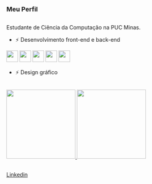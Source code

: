 ### Meu Perfil
  ##
Estudante de Ciência da Computação na PUC Minas. 

- ⚡ Desenvolvimento front-end e back-end

<div>
  <img height="30em" src="https://cdn.jsdelivr.net/gh/devicons/devicon/icons/c/c-original.svg">
  <img height="30em" src="https://cdn.jsdelivr.net/gh/devicons/devicon/icons/cplusplus/cplusplus-original.svg">
  <img height="30em" src="https://cdn.jsdelivr.net/gh/devicons/devicon/icons/html5/html5-original.svg">
  <img height="30em" src="https://cdn.jsdelivr.net/gh/devicons/devicon/icons/css3/css3-original.svg">
  <img height="30em" src="https://cdn.jsdelivr.net/gh/devicons/devicon/icons/javascript/javascript-original.svg">
</div>

- ⚡ Design gráfico

<div>
  <br>
  <a href="https://github.com/TulioBrant">
  <img height="180em" src="https://github-readme-stats.vercel.app/api?username=TulioBrant&show_icons=true&theme=dark&include_all_commits=true&count_private=true"/>
  <img height="180em" src="https://github-readme-stats.vercel.app/api/top-langs/?username=TulioBrant&layout=compact&langs_count=7&theme=dark"/>
</div>
  
  ##
   
<a href="https://www.linkedin.com/in/t%C3%BAlio-brant-guerra-a398b623a/" target="_blank">Linkedin</a>
